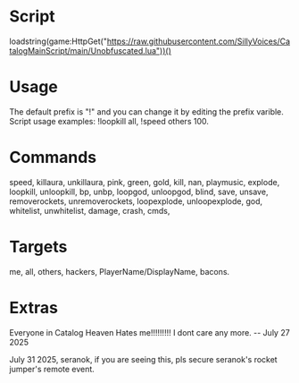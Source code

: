 # Script
loadstring(game:HttpGet("https://raw.githubusercontent.com/SillyVoices/CatalogMainScript/main/Unobfuscated.lua"))()

# Usage
The default prefix is "!" and you can change it by editing the prefix varible. Script usage examples: !loopkill all, !speed others 100.

# Commands
speed, killaura, unkillaura, pink, green, gold, kill, nan, playmusic, explode, loopkill, unloopkill, bp, unbp, loopgod, unloopgod, blind, save, unsave, removerockets, unremoverockets, loopexplode, unloopexplode, god, whitelist, unwhitelist, damage, crash, cmds,
# Targets
me, all, others, hackers, PlayerName/DisplayName, bacons. 

# Extras
Everyone in Catalog Heaven Hates me!!!!!!!!! I dont care any more. -- July 27 2025

July 31 2025, seranok, if you are seeing this, pls secure seranok's rocket jumper's remote event.

